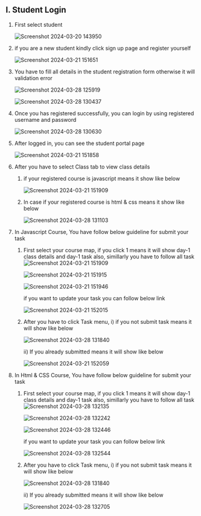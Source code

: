 I. Student Login
----------------
1. First select student

   ![Screenshot 2024-03-20 143950](https://github.com/Moni-25/StudentTaskSubmissionPortal-Frontend/assets/150880555/5dea436c-fe92-47fa-86e0-ea0e54f7ae89)

2. if you are a new student kindly click sign up page and register yourself

   ![Screenshot 2024-03-21 151651](https://github.com/Moni-25/StudentTaskSubmissionPortal-Frontend/assets/150880555/96cb976a-c205-4335-835a-49ebcf5599b0)
   
3. You have to fill all details in the student registration form otherwise it will validation error

   ![Screenshot 2024-03-28 125919](https://github.com/Moni-25/StudentTaskSubmissionPortal-Frontend/assets/150880555/ec1424cf-e7ce-425b-8f5b-474735cf2a80)

   ![Screenshot 2024-03-28 130437](https://github.com/Moni-25/StudentTaskSubmissionPortal-Frontend/assets/150880555/8126f9e2-b9cc-48fe-8a55-2a08cb0dd363)

4. Once you has registered successfully, you can login by using registered username and password

   ![Screenshot 2024-03-28 130630](https://github.com/Moni-25/StudentTaskSubmissionPortal-Frontend/assets/150880555/2d92d0d0-86c0-4345-aa4f-8a7aba15f50f)

5. After logged in, you can see the student portal page

   ![Screenshot 2024-03-21 151858](https://github.com/Moni-25/StudentTaskSubmissionPortal-Frontend/assets/150880555/e2672efb-cc82-486c-9092-f4e6ab8456ef)

6. After you have to select Class tab to view class details

   1. if your registered course is javascript means it show like below

      ![Screenshot 2024-03-21 151909](https://github.com/Moni-25/StudentTaskSubmissionPortal-Frontend/assets/150880555/089ecfca-c405-4c0b-8b68-c251b36edef0)

   2. In case if your registered course is html & css means it show like below
  
      ![Screenshot 2024-03-28 131103](https://github.com/Moni-25/StudentTaskSubmissionPortal-Frontend/assets/150880555/f8850f38-e2e4-4567-b3a8-c3a84efa074e)

7. In Javascript Course, You have follow below guideline for submit your task
   1. First select your course map, if you click 1 means it will show day-1 class details and day-1 task also, simillarly you have to follow all task
      ![Screenshot 2024-03-21 151909](https://github.com/Moni-25/StudentTaskSubmissionPortal-Frontend/assets/150880555/9779cacd-dcd7-4b8c-8adf-0dbffa6a4622)

      ![Screenshot 2024-03-21 151915](https://github.com/Moni-25/StudentTaskSubmissionPortal-Frontend/assets/150880555/26dac598-0c58-4a10-a207-0fa6621ce3d6)

      ![Screenshot 2024-03-21 151946](https://github.com/Moni-25/StudentTaskSubmissionPortal-Frontend/assets/150880555/c2175147-3e00-4a8c-b81e-2cd0a489cf1f)

      if you want to update your task you can follow below link

      ![Screenshot 2024-03-21 152015](https://github.com/Moni-25/StudentTaskSubmissionPortal-Frontend/assets/150880555/8e824a00-36f4-498a-8974-a1fb73a1a04f)

   2. After you have to click Task menu,
      i) if you not submit task means it will show like below

      ![Screenshot 2024-03-28 131840](https://github.com/Moni-25/StudentTaskSubmissionPortal-Frontend/assets/150880555/e8e90ebe-2529-40ea-bbd6-6f0cc8995f56)

      ii) If you already submitted means it will show like below

      ![Screenshot 2024-03-21 152059](https://github.com/Moni-25/StudentTaskSubmissionPortal-Frontend/assets/150880555/3035d397-0926-4b49-8400-822e5cdf4e0c)

8. In Html & CSS Course, You have follow below guideline for submit your task
   1. First select your course map, if you click 1 means it will show day-1 class details and day-1 task also, simillarly you have to follow all task
      ![Screenshot 2024-03-28 132135](https://github.com/Moni-25/StudentTaskSubmissionPortal-Frontend/assets/150880555/184edb93-e215-4804-84f0-96811621ed4f)

      ![Screenshot 2024-03-28 132242](https://github.com/Moni-25/StudentTaskSubmissionPortal-Frontend/assets/150880555/d7eddfdb-47e1-49db-86d3-677447752b87)

      ![Screenshot 2024-03-28 132446](https://github.com/Moni-25/StudentTaskSubmissionPortal-Frontend/assets/150880555/6d2b93ad-d89e-427c-9106-7004841e2f6a)

      if you want to update your task you can follow below link
      
      ![Screenshot 2024-03-28 132544](https://github.com/Moni-25/StudentTaskSubmissionPortal-Frontend/assets/150880555/1ba52b3c-b487-459b-820a-accc328b3d32)

   2. After you have to click Task menu,
      i) if you not submit task means it will show like below

         ![Screenshot 2024-03-28 131840](https://github.com/Moni-25/StudentTaskSubmissionPortal-Frontend/assets/150880555/e8e90ebe-2529-40ea-bbd6-6f0cc8995f56)

      ii) If you already submitted means it will show like below

         ![Screenshot 2024-03-28 132705](https://github.com/Moni-25/StudentTaskSubmissionPortal-Frontend/assets/150880555/7956fdfd-b873-4f8d-8174-a76aa08e2e18)


      





      







      


      





     
